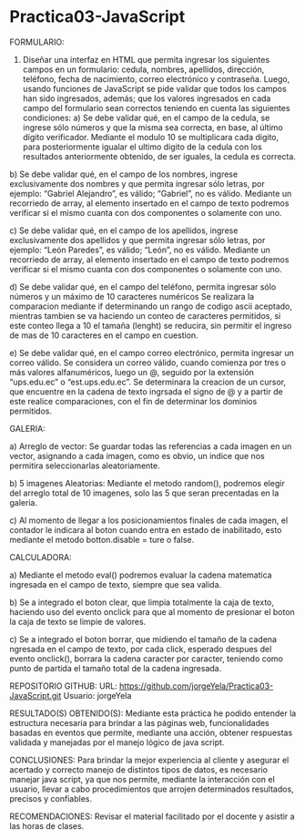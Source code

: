 # Practica03-JavaScript

FORMULARIO:

1. Diseñar una interfaz en HTML que permita ingresar los siguientes campos en un formulario: cedula, nombres, apellidos, dirección, teléfono, fecha de nacimiento, correo electrónico y contraseña. Luego, usando funciones de JavaScript se pide validar que todos los campos han sido ingresados, además; que los valores ingresados en cada campo del formulario sean correctos teniendo en cuenta las siguientes condiciones:
a) Se debe validar qué, en el campo de la cedula, se ingrese sólo números y que la misma sea correcta, en base, al último dígito verificador. 
Mediante el modulo 10 se multiplicara cada digito, para posteriormente igualar el ultimo digito de la cedula con los resultados anteriormente obtenido, de ser iguales, la cedula es correcta. 

b) Se debe validar qué, en el campo de los nombres, ingrese exclusivamente dos nombres y que permita ingresar sólo letras, por ejemplo: “Gabriel Alejandro”, es válido; “Gabriel”, no es válido. 
Mediante un recorriedo de array, al elemento insertado en el campo de texto podremos verificar si el mismo cuanta con dos componentes o solamente con uno. 

c) Se debe validar qué, en el campo de los apellidos, ingrese exclusivamente dos apellidos y que permita ingresar sólo letras, por ejemplo: “León Paredes”, es válido; “León”, no es válido.
Mediante un recorriedo de array, al elemento insertado en el campo de texto podremos verificar si el mismo cuanta con dos componentes o solamente con uno. 

d)	Se debe validar qué, en el campo del teléfono, permita ingresar sólo números y un máximo de 10 caracteres numéricos
Se realizara la comparacion mediante if determinando un rango de codigo ascii aceptado, mientras tambien se va haciendo un conteo de caracteres permitidos, si este conteo llega a 10 el tamaña (lenght) se reducira, sin permitir el ingreso de mas de 10 caracteres en el campo en cuestion. 

e) Se debe validar qué, en el campo correo electrónico, permita ingresar un correo válido. Se considera un correo válido, cuando comienza por tres o más valores alfanuméricos, luego un @, seguido por la extensión “ups.edu.ec” o “est.ups.edu.ec”. 
Se determinara la creacion de un cursor, que encuentre en la cadena de texto ingrsada el signo de @ y a partir de este realice comparaciones, con el fin de determinar los dominios permitidos.

GALERIA:

a) Arreglo de vector:
Se guardar todas las referencias a cada imagen en un vector, asignando a cada imagen, como es obvio, un indice que nos permitira seleccionarlas aleatoriamente.

b) 5 imagenes Aleatorias:
Mediante el metodo random(), podremos elegir del arreglo total de 10 imagenes, solo las 5 que seran precentadas en la galeria. 

c) Al momento de llegar a los posicionamientos finales de cada imagen, el contador le indicara al boton cuando entra en estado de inabilitado, esto mediante el metodo botton.disable = ture o false. 

CALCULADORA: 

a) Mediante el metodo eval() podremos evaluar la cadena matematica ingresada en el campo de texto, siempre que sea valida.

b) Se a integrado el boton clear, que limpia totalmente la caja de texto, haciendo uso del evento onclick para que al momento de presionar el boton la caja de texto se limpie de valores. 

c) Se a integrado el boton borrar, que midiendo el tamaño de la cadena ngresada en el campo de texto, por cada click, esperado despues del evento onclick(), borrara la cadena caracter por caracter, teniendo como punto de partida el tamaño total de la cadena ingresada. 

REPOSITORIO GITHUB: 
URL: https://github.com/jorgeYela/Practica03-JavaScript.git
Usuario: jorgeYela

RESULTADO(S) OBTENIDO(S): Mediante esta práctica he podido entender la estructura necesaria para brindar a las páginas web, funcionalidades basadas en eventos que permite, mediante una acción, obtener respuestas validada y manejadas por el manejo lógico de java script. 

CONCLUSIONES: Para brindar la mejor experiencia al cliente y asegurar el acertado y correcto manejo de distintos tipos de datos, es necesario manejar java script, ya que nos permite, mediante la interacción con el usuario, llevar a cabo procedimientos que arrojen determinados resultados, precisos y confiables.

RECOMENDACIONES: Revisar el material facilitado por el docente y asistir a las horas de clases.  
